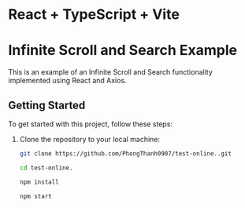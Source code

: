 # React + TypeScript + Vite

# Infinite Scroll and Search Example

This is an example of an Infinite Scroll and Search functionality implemented using React and Axios.

## Getting Started

To get started with this project, follow these steps:

1. Clone the repository to your local machine:

   ```bash
   git clone https://github.com/PhongThanh0907/test-online..git

   cd test-online.

   npm install

   npm start
   ```
